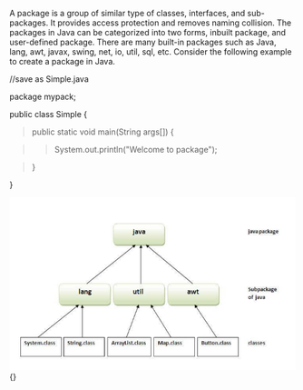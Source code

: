 A package is a group of similar type of classes, interfaces, and
sub-packages. It provides access protection and removes naming
collision. The packages in Java can be categorized into two forms,
inbuilt package, and user-defined package. There are many built-in
packages such as Java, lang, awt, javax, swing, net, io, util, sql, etc.
Consider the following example to create a package in Java.

//save as Simple.java

package mypack;

public class Simple {

> public static void main(String args\[\]) {

> > System.out.println(\"Welcome to package\");

> }

}

![package in java](image3.jpeg){}